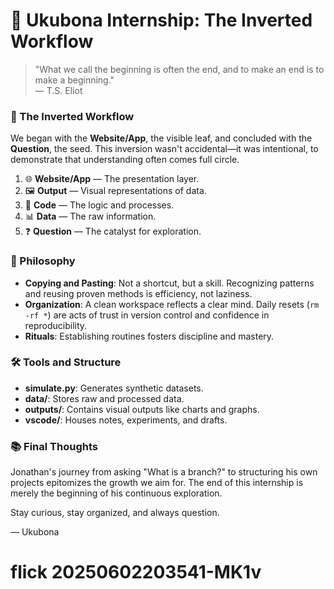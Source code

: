 # 🌱 Ukubona Internship: The Inverted Workflow

> "What we call the beginning is often the end, and to make an end is to make a beginning."  
> — T.S. Eliot

### 🔁 The Inverted Workflow

We began with the **Website/App**, the visible leaf, and concluded with the **Question**, the seed. This inversion wasn't accidental—it was intentional, to demonstrate that understanding often comes full circle.

1. 🌐 **Website/App** — The presentation layer.
2. 🖼️ **Output** — Visual representations of data.
3. 🧾 **Code** — The logic and processes.
4. 📊 **Data** — The raw information.
5. ❓ **Question** — The catalyst for exploration.

### 🧠 Philosophy

- **Copying and Pasting**: Not a shortcut, but a skill. Recognizing patterns and reusing proven methods is efficiency, not laziness.
- **Organization**: A clean workspace reflects a clear mind. Daily resets (`rm -rf *`) are acts of trust in version control and confidence in reproducibility.
- **Rituals**: Establishing routines fosters discipline and mastery.

### 🛠️ Tools and Structure

- **simulate.py**: Generates synthetic datasets.
- **data/**: Stores raw and processed data.
- **outputs/**: Contains visual outputs like charts and graphs.
- **vscode/**: Houses notes, experiments, and drafts.

### 📚 Final Thoughts

Jonathan's journey from asking "What is a branch?" to structuring his own projects epitomizes the growth we aim for. The end of this internship is merely the beginning of his continuous exploration.

Stay curious, stay organized, and always question.

— Ukubona
# flick 20250602203541-MK1v

